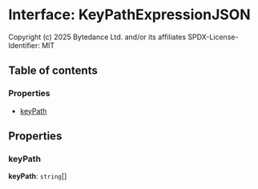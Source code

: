 # Interface: KeyPathExpressionJSON

Copyright (c) 2025 Bytedance Ltd. and/or its affiliates
SPDX-License-Identifier: MIT

## Table of contents

### Properties

* [keyPath](/en/auto-docs/variable-plugin/interfaces/KeyPathExpressionJSON.md#keypath)

## Properties

### keyPath

**keyPath**: `string`\[]
